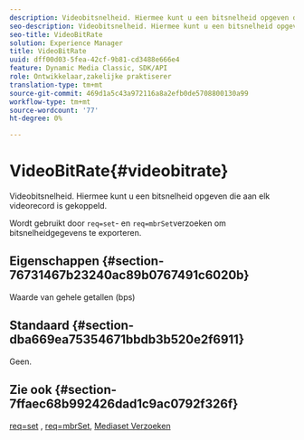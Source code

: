 ```yaml
---
description: Videobitsnelheid. Hiermee kunt u een bitsnelheid opgeven die aan elk videorecord is gekoppeld.
seo-description: Videobitsnelheid. Hiermee kunt u een bitsnelheid opgeven die aan elk videorecord is gekoppeld.
seo-title: VideoBitRate
solution: Experience Manager
title: VideoBitRate
uuid: dff00d03-5fea-42cf-9b81-cd3488e666e4
feature: Dynamic Media Classic, SDK/API
role: Ontwikkelaar,zakelijke praktiserer
translation-type: tm+mt
source-git-commit: 469d1a5c43a972116a8a2efb0de5708800130a99
workflow-type: tm+mt
source-wordcount: '77'
ht-degree: 0%

---
```



# VideoBitRate{#videobitrate}

Videobitsnelheid. Hiermee kunt u een bitsnelheid opgeven die aan elk videorecord is gekoppeld.

Wordt gebruikt door `req=set`- en `req=mbrSet`verzoeken om bitsnelheidgegevens te exporteren.

## Eigenschappen {#section-76731467b23240ac89b0767491c6020b}

Waarde van gehele getallen (bps)

## Standaard {#section-dba669ea75354671bbdb3b520e2f6911}

Geen.

## Zie ook {#section-7ffaec68b992426dad1c9ac0792f326f}

[req=set](/help/aem-is-ir-api/is-api/http-ref/image-serving-api-ref/c-http-protocol-reference/c-command-reference/r-req/r-set.md) ,  [req=mbrSet](/help/aem-is-ir-api/is-api/http-ref/image-serving-api-ref/c-http-protocol-reference/c-command-reference/r-req/r-mbrset.md),  [Mediaset Verzoeken](/help/aem-is-ir-api/is-api/http-ref/image-serving-api-ref/c-http-protocol-reference/c-syntax-and-features/r-media-set-requests.md)
